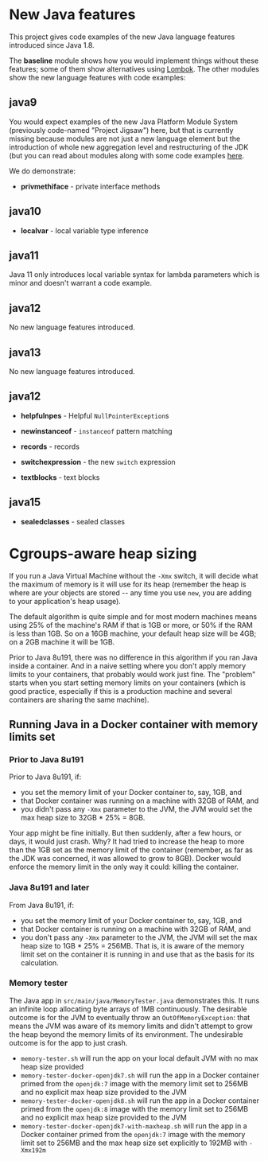 # New Java features

This project gives code examples of the new Java language features introduced 
since Java 1.8.

The **baseline** module shows how you would implement things without these 
features; some of them show alternatives using [Lombok](http://projectlombok.org). 
The other modules show the new language features with code examples:

## java9

You would expect examples of the new Java Platform Module System (previously
code-named "Project Jigsaw") here, but that is
currently missing because modules are not just a new language element but the
introduction of whole new aggregation level and restructuring of the JDK (but
you can read about modules along with some code examples [here](http://www.javamagazine.mozaicreader.com/SeptOct2017#&pageSet=18&page=0).

We do demonstrate:

* **privmethiface** - private interface methods

## java10

* **localvar** - local variable type inference

## java11

Java 11 only introduces local variable syntax for lambda parameters which
is minor and doesn't warrant a code example.

## java12

No new language features introduced.

## java13

No new language features introduced.

## java12

* **helpfulnpes** - Helpful `NullPointerException`s

* **newinstanceof** - `instanceof` pattern matching

* **records** - records

* **switchexpression** - the new `switch` expression

* **textblocks** - text blocks

## java15

* **sealedclasses** - sealed classes

# Cgroups-aware heap sizing

If you run a Java Virtual Machine without the `-Xmx` switch, it will decide what the maximum
of memory is it will use for its heap (remember the heap is where are your objects are stored
-- any time you use `new`, you are adding to your application's heap usage).

The default algorithm is quite simple and for most modern machines means using 25% of the machine's
RAM if that is 1GB or more, or 50% if the RAM is less than 1GB. So on a 16GB machine, your default
heap size will be 4GB; on a 2GB machine it will be 1GB.

Prior to Java 8u191, there was no difference in this algorithm if you ran Java inside a container.
And in a naive setting where you don't apply memory limits to your containers, that probably would
work just fine. The "problem" starts when you start setting memory limits on your containers (which
is good practice, especially if this is a production machine and several containers are sharing
the same machine).

## Running Java in a Docker container with memory limits set

### Prior to Java 8u191

Prior to Java 8u191, if:
- you set the memory limit of your Docker container to, say, 1GB, and 
- that Docker container was running on a machine with 32GB of RAM, and 
- you didn't pass any `-Xmx` parameter to the JVM,
the JVM would set the max heap size to 32GB * 25% = 8GB.

Your app might be fine initially. But then suddenly, after a few hours, or days, it would
just crash. Why? It had tried to increase the heap to more than the 1GB set as the memory
limit of the container (remember, as far as the JDK was concerned, it was allowed to grow
to 8GB). Docker would enforce the memory limit in the only way it could: killing the container.

### Java 8u191 and later

From Java 8u191, if:
- you set the memory limit of your Docker container to, say, 1GB, and 
- that Docker container is running on a machine with 32GB of RAM, and 
- you don't pass any `-Xmx` parameter to the JVM,
the JVM will set the max heap size to 1GB * 25% = 256MB. That is, it is aware
of the memory limit set on the container it is running in and use that as the
basis for its calculation. 

### Memory tester

The Java app in `src/main/java/MemoryTester.java` demonstrates this. It runs an infinite
loop allocating byte arrays of 1MB continuously. The desirable outcome is for the JVM
to eventually throw an `OutOfMemoryException`: that means the JVM was aware of its memory
limits and didn't attempt to grow the heap beyond the memory limits of its environment.
The undesirable outcome is for the app to just crash.

* `memory-tester.sh` will run the app on your local default JVM with no max heap size provided
* `memory-tester-docker-openjdk7.sh` will run the app in a Docker container primed from the
  `openjdk:7` image with the memory limit set to 256MB and no explicit max heap size provided 
  to the JVM
* `memory-tester-docker-openjdk8.sh` will run the app in a Docker container primed from the
  `openjdk:8` image with the memory limit set to 256MB and no explicit max heap size provided
  to the JVM
* `memory-tester-docker-openjdk7-with-maxheap.sh` will run the app in a Docker container primed 
  from the `openjdk:7` image with the memory limit set to 256MB and the max heap size set 
  explicitly to 192MB with `-Xmx192m`


